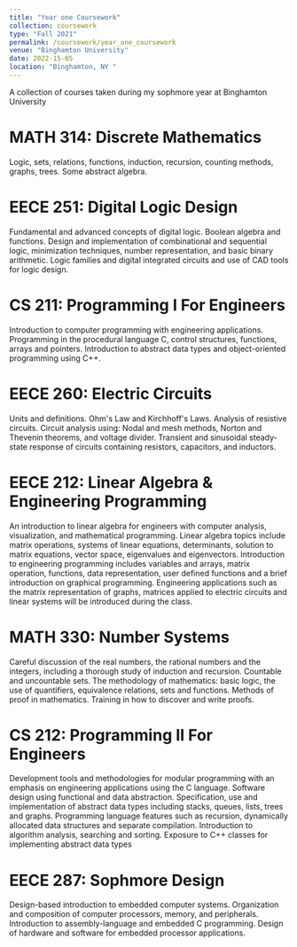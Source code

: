```yaml
---
title: "Year one Coursework"
collection: coursework
type: "Fall 2021"
permalink: /coursework/year_one_coursework
venue: "Binghamton University"
date: 2022-15-05
location: "Binghamton, NY "
---
```


A collection of courses taken during my sophmore year at Binghamton University


MATH 314: Discrete Mathematics
======
Logic, sets, relations, functions, induction, recursion, counting methods, graphs, trees. Some abstract algebra.


EECE 251: Digital Logic Design
======
Fundamental and advanced concepts of digital logic. Boolean algebra and functions. Design and implementation of combinational and sequential logic, minimization techniques, number representation, and basic binary arithmetic. Logic families and digital integrated circuits and use of CAD tools for logic design.


CS 211: Programming I For Engineers
======
Introduction to computer programming with engineering applications. Programming in the procedural language C, control structures, functions, arrays and pointers. Introduction to abstract data types and object-oriented programming using C++.


EECE 260: Electric Circuits
======
Units and definitions. Ohm's Law and Kirchhoff's Laws. Analysis of resistive circuits. Circuit analysis using: Nodal and mesh methods, Norton and Thevenin theorems, and voltage divider. Transient and sinusoidal steady-state response of circuits containing resistors, capacitors, and inductors.


EECE 212: Linear Algebra & Engineering Programming
======
An introduction to linear algebra for engineers with computer analysis, visualization, and mathematical programming. Linear algebra topics include matrix operations, systems of linear equations, determinants, solution to matrix equations, vector space, eigenvalues and eigenvectors. Introduction to engineering programming includes variables and arrays, matrix operation, functions, data representation, user defined functions and a brief introduction on graphical programming. Engineering applications such as the matrix representation of graphs, matrices applied to electric circuits and linear systems will be introduced during the class.


MATH 330: Number Systems
======
Careful discussion of the real numbers, the rational numbers and the integers, including a thorough study of induction and recursion. Countable and uncountable sets. The methodology of mathematics: basic logic, the use of quantifiers, equivalence relations, sets and functions. Methods of proof in mathematics. Training in how to discover and write proofs.


CS 212: Programming II For Engineers
======
Development tools and methodologies for modular programming with an emphasis on engineering applications using the C language. Software design using functional and data abstraction. Specification, use and implementation of abstract data types including stacks, queues, lists, trees and graphs. Programming language features such as recursion, dynamically allocated data structures and separate compilation. Introduction to algorithm analysis, searching and sorting. Exposure to C++ classes for implementing abstract data types


EECE 287: Sophmore Design
======
Design-based introduction to embedded computer systems. Organization and composition of computer processors, memory, and peripherals. Introduction to assembly-language and embedded C programming. Design of hardware and software for embedded processor applications.

